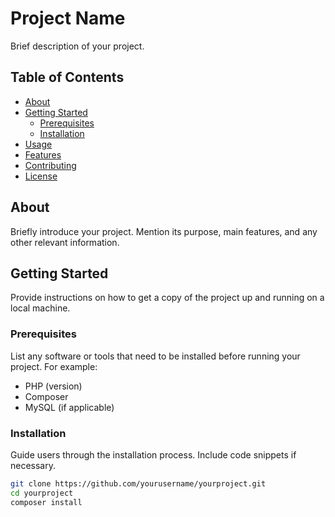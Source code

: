 # Project Name

Brief description of your project.

## Table of Contents
- [About](#about)
- [Getting Started](#getting-started)
  - [Prerequisites](#prerequisites)
  - [Installation](#installation)
- [Usage](#usage)
- [Features](#features)
- [Contributing](#contributing)
- [License](#license)

## About

Briefly introduce your project. Mention its purpose, main features, and any other relevant information.

## Getting Started

Provide instructions on how to get a copy of the project up and running on a local machine.

### Prerequisites

List any software or tools that need to be installed before running your project. For example:

- PHP (version)
- Composer
- MySQL (if applicable)

### Installation

Guide users through the installation process. Include code snippets if necessary.

```bash
git clone https://github.com/yourusername/yourproject.git
cd yourproject
composer install
